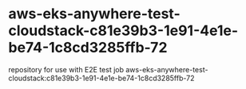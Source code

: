 # aws-eks-anywhere-test-cloudstack-c81e39b3-1e91-4e1e-be74-1c8cd3285ffb-72
repository for use with E2E test job aws-eks-anywhere-test-cloudstack:c81e39b3-1e91-4e1e-be74-1c8cd3285ffb-72
